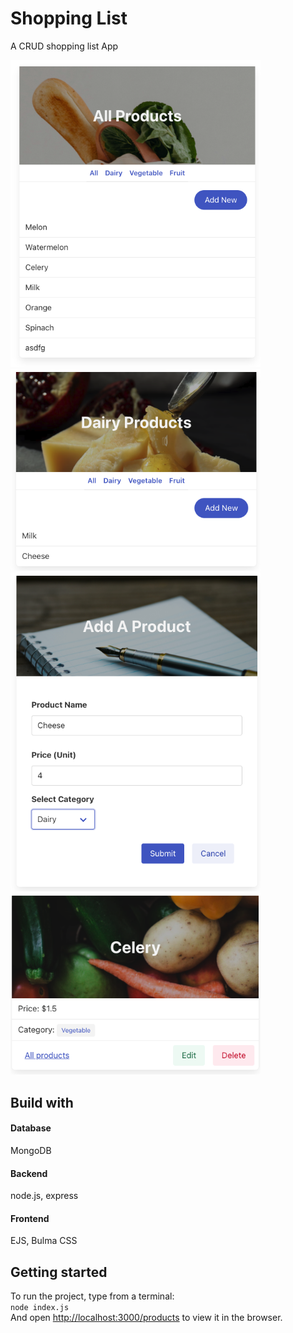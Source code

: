 <h1>Shopping List</h1>
<p>A CRUD shopping list App</p>
<img src="./public/img/1.png" style="width:400px">
<img src="./public/img/2.png" style="width:400px">
<img src="./public/img/3.png" style="width:400px">
<img src="./public/img/4.png" style="width:400px">
<h2>Build with</h2>
<h4>Database</h4>
MongoDB
<h4>Backend</h4>
node.js, express
<h4>Frontend</h4>
EJS, Bulma CSS
<h2>Getting started</h2>
To run the project, type from a terminal:<br>
<code>node index.js</code><br>
And open <a href="http://localhost:3000/products">http://localhost:3000/products</a> to view it in the browser.
